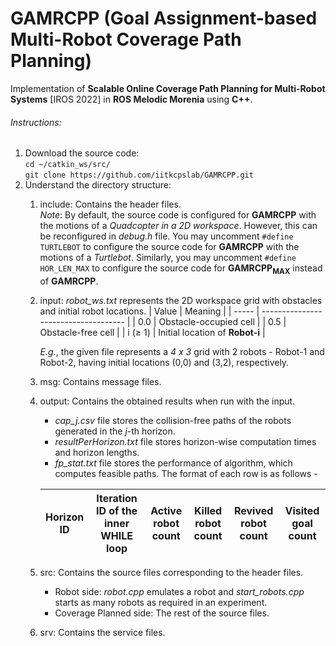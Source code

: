# GAMRCPP (Goal Assignment-based Multi-Robot Coverage Path Planning)
Implementation of **Scalable Online Coverage Path Planning for Multi-Robot Systems** [IROS 2022] in **ROS Melodic Morenia** using **C++**.

###### Instructions:

1.  Download the source code:<br/> 
    `cd ~/catkin_ws/src/`<br/> 
    `git clone https://github.com/iitkcpslab/GAMRCPP.git`
2.  Understand the directory structure:<br/> 
    1.  include: Contains the header files.<br/> 
        *Note*: By default, the source code is configured for **GAMRCPP** with the motions of a *Quadcopter in a 2D workspace*. However, this can be reconfigured in *debug.h* file. You may uncomment `#define TURTLEBOT` to configure the source code for **GAMRCPP** with the motions of a *Turtlebot*. Similarly, you may uncomment `#define HOR_LEN_MAX` to configure the source code for **GAMRCPP<sub>MAX</sub>** instead of **GAMRCPP**. 
    2.  input: *robot_ws.txt* represents the 2D workspace grid with obstacles and initial robot locations. 
         | Value      | Meaning                              |
         | -----      | ------------------------------------ |
         | 0.0        | Obstacle-occupied cell               |
         | 0.5        | Obstacle-free cell                   |
         | i (&ge; 1) | Initial location of **Robot-i**      |
         
        *E.g.*, the given file represents a *4 x 3* grid with 2 robots - Robot-1 and Robot-2, having initial locations (0,0) and (3,2), respectively. 
    3.  msg: Contains message files. 
    4.  output: Contains the obtained results when run with the input. 
        * *cap_j.csv* file stores the collision-free paths of the robots generated in the *j*-th horizon. 
        * *resultPerHorizon.txt* file stores horizon-wise computation times and horizon lengths. 
        * *fp_stat.txt* file stores the performance of algorithm, which computes feasible paths. The format of each row is as follows -<br/> 

        | Horizon ID | Iteration ID of the inner WHILE loop | Active robot count | Killed robot count | Revived robot count | Visited goal count |
        | ---------- | ------------------------------------ | ------------------ | ------------------ | ------------------- | ------------------ |
    5.  src: Contains the source files corresponding to the header files. 
        * Robot side: *robot.cpp* emulates a robot and *start_robots.cpp* starts as many robots as required in an experiment. 
        * Coverage Planned side: The rest of the source files. 
    6.  srv: Contains the service files. 
